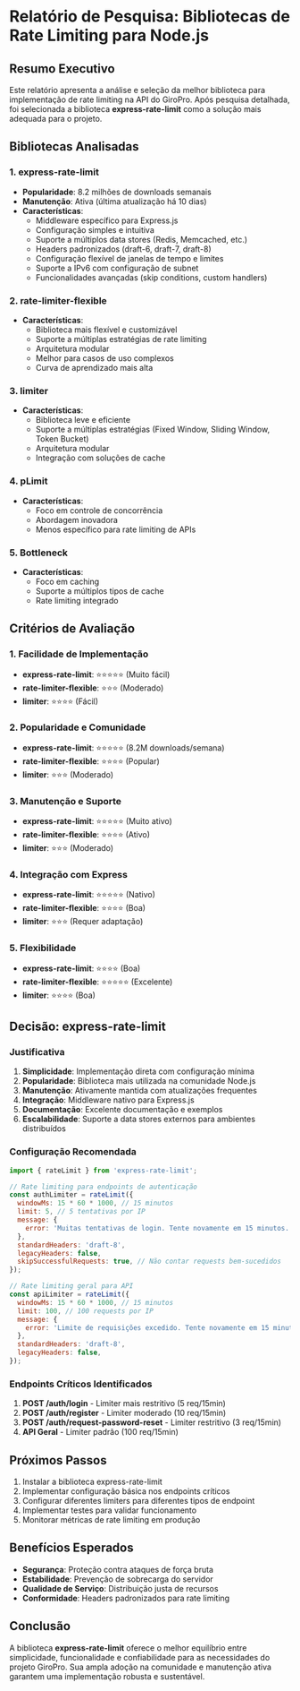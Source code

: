 # Relatório de Pesquisa: Bibliotecas de Rate Limiting para Node.js

## Resumo Executivo

Este relatório apresenta a análise e seleção da melhor biblioteca para implementação de rate limiting na API do GiroPro. Após pesquisa detalhada, foi selecionada a biblioteca **express-rate-limit** como a solução mais adequada para o projeto.

## Bibliotecas Analisadas

### 1. express-rate-limit
- **Popularidade**: 8.2 milhões de downloads semanais
- **Manutenção**: Ativa (última atualização há 10 dias)
- **Características**:
  - Middleware específico para Express.js
  - Configuração simples e intuitiva
  - Suporte a múltiplos data stores (Redis, Memcached, etc.)
  - Headers padronizados (draft-6, draft-7, draft-8)
  - Configuração flexível de janelas de tempo e limites
  - Suporte a IPv6 com configuração de subnet
  - Funcionalidades avançadas (skip conditions, custom handlers)

### 2. rate-limiter-flexible
- **Características**:
  - Biblioteca mais flexível e customizável
  - Suporte a múltiplas estratégias de rate limiting
  - Arquitetura modular
  - Melhor para casos de uso complexos
  - Curva de aprendizado mais alta

### 3. limiter
- **Características**:
  - Biblioteca leve e eficiente
  - Suporte a múltiplas estratégias (Fixed Window, Sliding Window, Token Bucket)
  - Arquitetura modular
  - Integração com soluções de cache

### 4. pLimit
- **Características**:
  - Foco em controle de concorrência
  - Abordagem inovadora
  - Menos específico para rate limiting de APIs

### 5. Bottleneck
- **Características**:
  - Foco em caching
  - Suporte a múltiplos tipos de cache
  - Rate limiting integrado

## Critérios de Avaliação

### 1. Facilidade de Implementação
- **express-rate-limit**: ⭐⭐⭐⭐⭐ (Muito fácil)
- **rate-limiter-flexible**: ⭐⭐⭐ (Moderado)
- **limiter**: ⭐⭐⭐⭐ (Fácil)

### 2. Popularidade e Comunidade
- **express-rate-limit**: ⭐⭐⭐⭐⭐ (8.2M downloads/semana)
- **rate-limiter-flexible**: ⭐⭐⭐⭐ (Popular)
- **limiter**: ⭐⭐⭐ (Moderado)

### 3. Manutenção e Suporte
- **express-rate-limit**: ⭐⭐⭐⭐⭐ (Muito ativo)
- **rate-limiter-flexible**: ⭐⭐⭐⭐ (Ativo)
- **limiter**: ⭐⭐⭐ (Moderado)

### 4. Integração com Express
- **express-rate-limit**: ⭐⭐⭐⭐⭐ (Nativo)
- **rate-limiter-flexible**: ⭐⭐⭐⭐ (Boa)
- **limiter**: ⭐⭐⭐ (Requer adaptação)

### 5. Flexibilidade
- **express-rate-limit**: ⭐⭐⭐⭐ (Boa)
- **rate-limiter-flexible**: ⭐⭐⭐⭐⭐ (Excelente)
- **limiter**: ⭐⭐⭐⭐ (Boa)

## Decisão: express-rate-limit

### Justificativa

1. **Simplicidade**: Implementação direta com configuração mínima
2. **Popularidade**: Biblioteca mais utilizada na comunidade Node.js
3. **Manutenção**: Ativamente mantida com atualizações frequentes
4. **Integração**: Middleware nativo para Express.js
5. **Documentação**: Excelente documentação e exemplos
6. **Escalabilidade**: Suporte a data stores externos para ambientes distribuídos

### Configuração Recomendada

```javascript
import { rateLimit } from 'express-rate-limit';

// Rate limiting para endpoints de autenticação
const authLimiter = rateLimit({
  windowMs: 15 * 60 * 1000, // 15 minutos
  limit: 5, // 5 tentativas por IP
  message: {
    error: 'Muitas tentativas de login. Tente novamente em 15 minutos.'
  },
  standardHeaders: 'draft-8',
  legacyHeaders: false,
  skipSuccessfulRequests: true, // Não contar requests bem-sucedidos
});

// Rate limiting geral para API
const apiLimiter = rateLimit({
  windowMs: 15 * 60 * 1000, // 15 minutos
  limit: 100, // 100 requests por IP
  message: {
    error: 'Limite de requisições excedido. Tente novamente em 15 minutos.'
  },
  standardHeaders: 'draft-8',
  legacyHeaders: false,
});
```

### Endpoints Críticos Identificados

1. **POST /auth/login** - Limiter mais restritivo (5 req/15min)
2. **POST /auth/register** - Limiter moderado (10 req/15min)
3. **POST /auth/request-password-reset** - Limiter restritivo (3 req/15min)
4. **API Geral** - Limiter padrão (100 req/15min)

## Próximos Passos

1. Instalar a biblioteca express-rate-limit
2. Implementar configuração básica nos endpoints críticos
3. Configurar diferentes limiters para diferentes tipos de endpoint
4. Implementar testes para validar funcionamento
5. Monitorar métricas de rate limiting em produção

## Benefícios Esperados

- **Segurança**: Proteção contra ataques de força bruta
- **Estabilidade**: Prevenção de sobrecarga do servidor
- **Qualidade de Serviço**: Distribuição justa de recursos
- **Conformidade**: Headers padronizados para rate limiting

## Conclusão

A biblioteca **express-rate-limit** oferece o melhor equilíbrio entre simplicidade, funcionalidade e confiabilidade para as necessidades do projeto GiroPro. Sua ampla adoção na comunidade e manutenção ativa garantem uma implementação robusta e sustentável.

